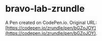 # bravo-lab-zrundle

A Pen created on CodePen.io. Original URL: [https://codepen.io/zrundle/pen/bGZoJOY](https://codepen.io/zrundle/pen/bGZoJOY).


